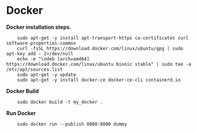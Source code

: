 # Docker


**Docker installation steps.**

        sudo apt-get -y install apt-transport-https ca-certificates curl software-properties-common
        curl -fsSL https://download.docker.com/linux/ubuntu/gpg | sudo apt-key add - 2>/dev/null
        echo -e "\ndeb [arch=amd64] https://download.docker.com/linux/ubuntu bionic stable" | sudo tee -a /etc/apt/sources.list
        sudo apt-get -y update
        sudo apt-get -y install docker-ce docker-ce-cli containerd.io
        
        
**Docker Build**
        
        sudo docker build -t my_docker . 
          
**Run Docker**

        sudo docker run --publish 8080:8080 dummy
          
